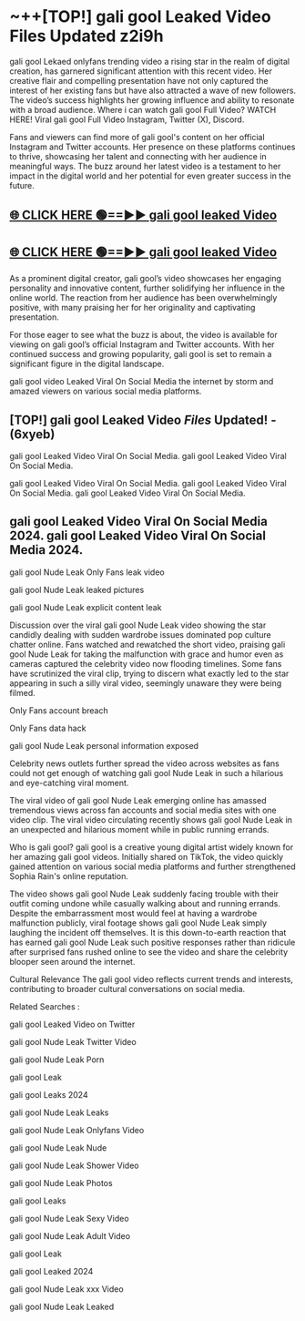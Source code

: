 # ~++[TOP!] gali gool Leaked Video Files Updated z2i9h

 gali gool Lekaed onlyfans trending video a rising star in the realm of digital creation, has garnered significant attention with this recent video. Her creative flair and compelling presentation have not only captured the interest of her existing fans but have also attracted a wave of new followers. The video’s success highlights her growing influence and ability to resonate with a broad audience.
Where i can watch  gali gool Full Video? WATCH HERE! Viral  gali gool Full Video Instagram, Twitter (X), Discord.


Fans and viewers can find more of  gali gool's content on her official Instagram and Twitter accounts. Her presence on these platforms continues to thrive, showcasing her talent and connecting with her audience in meaningful ways. The buzz around her latest video is a testament to her impact in the digital world and her potential for even greater success in the future.


## [🌐 CLICK HERE 🟢==►►  gali gool leaked Video ](https://onlyclips.site?title=gali_gool&ref=git)

## [🌐 CLICK HERE 🟢==►►  gali gool leaked Video ](https://onlyclips.site?title=gali_gool&ref=git)


As a prominent digital creator,  gali gool’s video showcases her engaging personality and innovative content, further solidifying her influence in the online world. The reaction from her audience has been overwhelmingly positive, with many praising her for her originality and captivating presentation.

For those eager to see what the buzz is about, the video is available for viewing on  gali gool’s official Instagram and Twitter accounts. With her continued success and growing popularity,  gali gool is set to remain a significant figure in the digital landscape.


  gali gool video Leaked Viral On Social Media the internet by storm and amazed viewers on various social media platforms.


## [TOP!]  gali gool Leaked Video *Files* Updated! - (6xyeb) 

 gali gool Leaked Video Viral On Social Media. gali gool Leaked Video Viral On Social Media.

 gali gool Leaked Video Viral On Social Media. gali gool Leaked Video Viral On Social Media. gali gool Leaked Video Viral On Social Media.


##  gali gool Leaked Video Viral On Social Media 2024. gali gool Leaked Video Viral On Social Media 2024.
 gali gool Nude Leak Only Fans leak video

 gali gool Nude Leak leaked pictures

 gali gool Nude Leak explicit content leak

Discussion over the viral  gali gool Nude Leak video showing the star candidly dealing with sudden wardrobe issues dominated pop culture chatter online. Fans watched and rewatched the short video, praising  gali gool Nude Leak for taking the malfunction with grace and humor even as cameras captured the celebrity video now flooding timelines. Some fans have scrutinized the viral clip, trying to discern what exactly led to the star appearing in such a silly viral video, seemingly unaware they were being filmed.


Only Fans account breach

Only Fans data hack

 gali gool Nude Leak personal information exposed

Celebrity news outlets further spread the video across websites as fans could not get enough of watching  gali gool Nude Leak in such a hilarious and eye-catching viral moment.


The viral video of  gali gool Nude Leak emerging online has amassed tremendous views across fan accounts and social media sites with one video clip. The viral video circulating recently shows  gali gool Nude Leak in an unexpected and hilarious moment while in public running errands.


Who is  gali gool?  gali gool is a creative young digital artist widely known for her amazing  gali gool videos. Initially shared on TikTok, the video quickly gained attention on various social media platforms and further strengthened Sophia Rain's online reputation.

The video shows  gali gool Nude Leak suddenly facing trouble with their outfit coming undone while casually walking about and running errands. Despite the embarrassment most would feel at having a wardrobe malfunction publicly, viral footage shows  gali gool Nude Leak simply laughing the incident off themselves. It is this down-to-earth reaction that has earned  gali gool Nude Leak such positive responses rather than ridicule after surprised fans rushed online to see the video and share the celebrity blooper seen around the internet.

Cultural Relevance The  gali gool video reflects current trends and interests, contributing to broader cultural conversations on social media.

Related Searches :

 gali gool Leaked Video on Twitter

 gali gool Nude Leak Twitter Video

 gali gool Nude Leak Porn

 gali gool Leak 

 gali gool Leaks 2024

 gali gool Nude Leak Leaks

 gali gool Nude Leak Onlyfans Video

 gali gool Nude Leak Nude

 gali gool Nude Leak Shower Video

 gali gool Nude Leak Photos

 gali gool Leaks

 gali gool Nude Leak Sexy Video

 gali gool Nude Leak Adult Video

 gali gool Leak

 gali gool Leaked 2024

 gali gool Nude Leak xxx Video

 gali gool Nude Leak Leaked